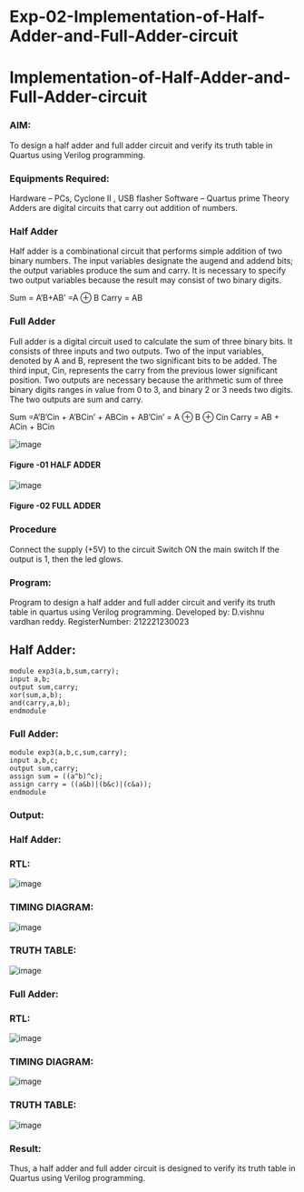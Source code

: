# Exp-02-Implementation-of-Half-Adder-and-Full-Adder-circuit

# Implementation-of-Half-Adder-and-Full-Adder-circuit
### AIM:
To design a half adder and full adder circuit and verify its truth table in Quartus using Verilog programming.

### Equipments Required:
Hardware – PCs, Cyclone II , USB flasher
Software – Quartus prime
Theory
Adders are digital circuits that carry out addition of numbers.

### Half Adder
Half adder is a combinational circuit that performs simple addition of two binary numbers. The input variables designate the augend and addend bits; the output variables produce the sum and carry. It is necessary to specify two output variables because the result may consist of two binary digits.

Sum = A’B+AB’ =A ⊕ B Carry = AB

### Full Adder
Full adder is a digital circuit used to calculate the sum of three binary bits. It consists of three inputs and two outputs. Two of the input variables, denoted by A and B, represent the two significant bits to be added. The third input, Cin, represents the carry from the previous lower significant position. Two outputs are necessary because the arithmetic sum of three binary digits ranges in value from 0 to 3, and binary 2 or 3 needs two digits. The two outputs are sum and carry.

Sum =A’B’Cin + A’BCin’ + ABCin + AB’Cin’ = A ⊕ B ⊕ Cin Carry = AB + ACin + BCin

 ![image](https://user-images.githubusercontent.com/36288975/163552156-a13e5a56-c638-4110-97d9-8896907c8d25.png)

#### Figure -01 HALF ADDER 


![image](https://user-images.githubusercontent.com/36288975/163552057-b3547877-6d07-45b4-b7e0-bcfebfad9e1d.png)

#### Figure -02 FULL ADDER 

### Procedure

Connect the supply (+5V) to the circuit
Switch ON the main switch
If the output is 1, then the led glows.

### Program:
Program to design a half adder and full adder circuit and verify its truth table in quartus using Verilog programming.
Developed by: D.vishnu vardhan reddy.
RegisterNumber: 212221230023 
## Half Adder:
```
module exp3(a,b,sum,carry);
input a,b;
output sum,carry;
xor(sum,a,b);
and(carry,a,b);
endmodule 
```
### Full Adder:
```
module exp3(a,b,c,sum,carry);
input a,b,c;
output sum,carry;
assign sum = ((a^b)^c);
assign carry = ((a&b)|(b&c)|(c&a));
endmodule
```
### Output:
### Half Adder:
### RTL:
![image](https://user-images.githubusercontent.com/94175324/196045835-db0380d8-3e8c-4150-80e0-0d301676e5be.png)
### TIMING DIAGRAM:
![image](https://user-images.githubusercontent.com/94175324/196045867-f2992a64-8506-4f62-8b7a-22fbde01f48b.png)
### TRUTH TABLE:
![image](https://user-images.githubusercontent.com/94175324/196045901-85be9f16-5ceb-4ada-bc6c-07c118e7da09.png)
### Full Adder:
### RTL:
![image](https://user-images.githubusercontent.com/94175324/196045936-a44c8bb8-397f-471c-a7c8-c5eb13caf3a6.png)
### TIMING DIAGRAM:
![image](https://user-images.githubusercontent.com/94175324/196045966-02775363-4600-4a38-b110-e53f9c18dd77.png)
### TRUTH TABLE:
![image](https://user-images.githubusercontent.com/94175324/196045996-c1edbc5d-a497-498d-b2d3-6359efc0cf8e.png)
### Result:
Thus, a half adder and full adder circuit is designed to verify its truth table in Quartus using Verilog programming.
